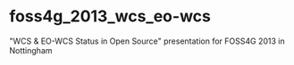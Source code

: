 foss4g_2013_wcs_eo-wcs
======================

"WCS &amp; EO-WCS Status in Open Source" presentation for FOSS4G 2013 in Nottingham
